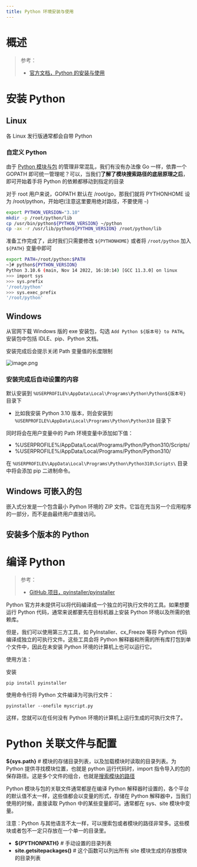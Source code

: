 ```yaml
---
title: Python 环境安装与使用
---
```


# 概述

> 参考：
>
> - [官方文档，Python 的安装与使用](https://docs.python.org/3/using/index.html)

# 安装 Python

## Linux

各 Linux 发行版通常都会自带 Python

### 自定义 Python

由于 [Python 模块与包](docs/2.编程/高级编程语言/Python/Python%20环境安装与使用/Python%20模块与包.md) 的管理非常混乱，我们有没有办法像 Go 一样，依靠一个 GOPATH 即可统一管理呢？可以，当我们**了解了模块搜索路径的底层原理之后**，即可开始着手将 Python 的依赖都移动到指定的目录

对于 root 用户来说，GOPATH 默认在 /root/go，那我们就将 PYTHONHOME 设为 /root/python，开始吧(注意这里要用绝对路径，不要使用 `~`)

```bash
export PYTHON_VERSION="3.10"
mkdir -p /root/python/lib
cp /usr/bin/python${PYTHON_VERSION} ~/python
cp -ax -r /usr/lib/python${PYTHON_VERSION} /root/python/lib
```

准备工作完成了，此时我们只需要修改 `${PYTHONHOME}` 或者将 `/root/python` 加入 `${PATH}` 变量中即可

```bash
export PATH=/root/python:$PATH
~]# python${PYTHON_VERSION}
Python 3.10.6 (main, Nov 14 2022, 16:10:14) [GCC 11.3.0] on linux
>>> import sys
>>> sys.prefix
'/root/python'
>>> sys.exec_prefix
'/root/python'
```

## Windows

从官网下载 Windows 版的 exe 安装包，勾选 `Add Python ${版本号} to PATH`。安装包中包括 IDLE、pip、Python 文档。

安装完成后会提示关闭 Path 变量值的长度限制

![image.png](https://notes-learning.oss-cn-beijing.aliyuncs.com/gzv1ih/1659885506889-188054a3-8a67-4039-ab87-16f8ff3a3e38.png)

### 安装完成后自动设置的内容

默认安装到 `%USERPROFILE%\AppData\Local\Programs\Python\Python${版本号}` 目录下

- 比如我安装 Python 3.10 版本，则会安装到 `%USERPROFILE%\AppData\Local\Programs\Python\Python310` 目录下

同时将会在用户变量中的 Path 环境变量中添加如下值：

- %USERPROFILE%/AppData/Local/Programs/Python/Python310/Scripts/
- %USERPROFILE%/AppData/Local/Programs/Python/Python310/

在 `%USERPROFILE%\AppData\Local\Programs\Python\Python310\Scripts\` 目录中将会添加 pip 二进制命令。

## Windows 可嵌入的包

嵌入式分发是一个包含最小 Python 环境的 ZIP 文件。它旨在充当另一个应用程序的一部分，而不是由最终用户直接访问。

## 安装多个版本的 Python



# 编译 Python

> 参考：
>
> - [GitHub 项目，pyinstaller/pyinstaller](https://github.com/pyinstaller/pyinstaller)

Python 官方并未提供可以将代码编译成一个独立的可执行文件的工具。如果想要运行 Python 代码，通常来说都要先在目标机器上安装 Python 环境以及所需的依赖库。

但是，我们可以使用第三方工具，如 PyInstaller、cx_Freeze 等将 Python 代码编译成独立的可执行文件。这些工具会将 Python 解释器和所需的所有库打包到单个文件中，因此在未安装 Python 环境的计算机上也可以运行它。

使用方法：

安装

`pip install pyinstaller`

使用命令行将 Python 文件编译为可执行文件：

`pyinstaller --onefile myscript.py`

这样，您就可以在任何没有 Python 环境的计算机上运行生成的可执行文件了。

# Python 关联文件与配置

**${sys.path}** # 模块的存储目录列表，以及加载模块时读取的目录列表。为 Python 提供寻找模块位置，也就是 python 运行代码时，import 指令导入的包的保存路径。这是多个文件的组合，也就是[搜索模块的路径](/docs/2.编程/高级编程语言/Python/Python%20环境安装与使用/Python%20模块与包.md#Python%20模块管理)

Python 模块与包的关联文件通常都是在编译 Python 解释器时设置的，各个平台的默认值不太一样，这些值都会以变量的形式，存储在 Python 解释器中，当我们使用的时候，直接读取 Python 中的某些变量即可。通常都在 sys、site 模块中变量。

注意：Python 与其他语言不太一样，可以搜索包或者模块的路径非常多。这些模块或者包不一定只存放在一个单一的目录里。

- **${PYTHONPATH}** # 手动设置的目录列表
- **site.getsitepackages()** # 这个函数可以列出所有 site 模块生成的存放模块的目录列表